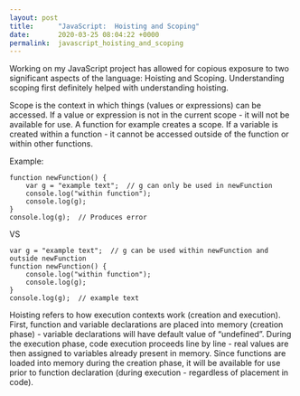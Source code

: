 ```yaml
---
layout: post
title:      "JavaScript:  Hoisting and Scoping"
date:       2020-03-25 08:04:22 +0000
permalink:  javascript_hoisting_and_scoping
---
```



Working on my JavaScript project has allowed for copious exposure to two significant aspects of the language:  Hoisting and Scoping.  Understanding scoping first definitely helped with understanding hoisting.    

Scope is the context in which things (values or expressions) can be accessed.  If a value or expression is not in the current scope - it will not be available for use.  A function for example creates a scope.  If a variable is created within a function - it cannot be accessed outside of the function or within other functions.  

Example:  
```
function newFunction() {
    var g = "example text";  // g can only be used in newFunction
    console.log("within function");
    console.log(g);
}
console.log(g);  // Produces error

```

VS

```
var g = "example text";  // g can be used within newFunction and outside newFunction
function newFunction() {    
    console.log("within function");
    console.log(g);
}
console.log(g);  // example text

```

Hoisting refers to how execution contexts work (creation and execution).  First, function and variable declarations are placed into memory (creation phase) - variable declarations will have default value of “undefined”.  During the execution phase, code execution proceeds line by line - real values are then assigned to variables already present in memory.  Since functions are loaded into memory during the creation phase, it will be available for use prior to function declaration (during execution - regardless of placement in code).  
